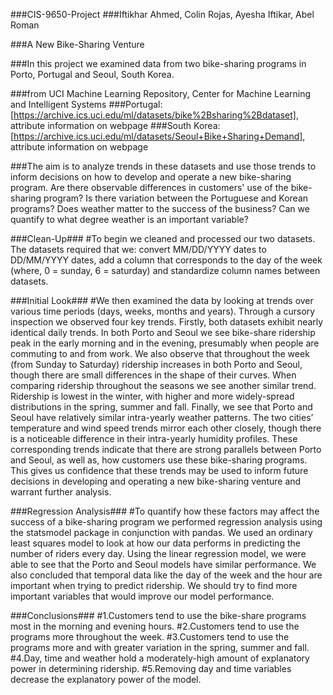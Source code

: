 ###CIS-9650-Project
###Iftikhar Ahmed, Colin Rojas, Ayesha Iftikar, Abel Roman

###A New Bike-Sharing Venture

###In this project we examined data from two bike-sharing programs in Porto, Portugal and Seoul, South Korea. 

###from UCI Machine Learning Repository, Center for Machine Learning and Intelligent Systems
###Portugal: [https://archive.ics.uci.edu/ml/datasets/bike%2Bsharing%2Bdataset], attribute information on webpage
###South Korea: [https://archive.ics.uci.edu/ml/datasets/Seoul+Bike+Sharing+Demand], attribute information on webpage

###The aim is to analyze trends in these datasets and use those trends to inform decisions on how to develop and operate a new bike-sharing program. Are there observable differences in customers' use of the bike-sharing program? Is there variation between the Portuguese and Korean programs? Does weather matter to the success of the business? Can we quantify to what degree weather is an important variable?

###Clean-Up###
#To begin we cleaned and processed our two datasets. The datasets required that we: convert MM/DD/YYYY dates to DD/MM/YYYY dates, add a column that corresponds to the day of the week (where, 0 = sunday, 6 = saturday) and standardize column names between datasets. 

###Initial Look###
#We then examined the data by looking at trends over various time periods (days, weeks, months and years). Through a cursory inspection we observed four key trends. Firstly, both datasets exhibit nearly identical daily trends. In both Porto and Seoul we see bike-share ridership peak in the early morning and in the evening, presumably when people are commuting to and from work. We also observe that throughout the week (from Sunday to Saturday) ridership increases in both Porto and Seoul, though there are small differences in the shape of their curves. When comparing ridership throughout the seasons we see another similar trend. Ridership is lowest in the winter, with higher and more widely-spread distributions in the spring, summer and fall. Finally, we see that Porto and Seoul have relatively similar intra-yearly weather patterns. The two cities’ temperature and wind speed trends mirror each other closely, though there is a noticeable difference in their intra-yearly humidity profiles. These corresponding trends indicate that there are strong parallels between Porto and Seoul, as well as, how customers use these bike-sharing programs. This gives us confidence that these trends may be used to inform future decisions in developing and operating a new bike-sharing venture and warrant further analysis.

###Regression Analysis###
#To quantify how these factors may affect the success of a bike-sharing program we performed regression analysis using the statsmodel package in conjunction with pandas. We used an ordinary least squares model to look at how our data performs in predicting the number of riders every day. Using the linear regression model, we were able to see that the Porto and Seoul models have similar performance. We also concluded that temporal data like the day of the week and the hour are important when trying to predict ridership. We should try to find more important variables that would improve our model performance. 

###Conclusions###
#1.Customers tend to use the bike-share programs most in the morning and evening hours.
#2.Customers tend to use the programs more throughout the week.
#3.Customers tend to use the programs more and with greater variation in the spring, summer and fall.
#4.Day, time and weather hold a moderately-high amount of explanatory power in determining ridership.
#5.Removing day and time variables decrease the explanatory power of the model.
